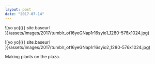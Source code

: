 ```yaml
---
layout: post
date: "2017-07-14"
---
```


![yo yo]({{ site.baseurl }}/assets/images/2017/tumblr_ot16yeGNap1r16syio1_1280-576x1024.jpg)

![yo yo]({{ site.baseurl }}/assets/images/2017/tumblr_ot16yeGNap1r16syio2_1280-576x1024.jpg)

Making plants on the plaza.
